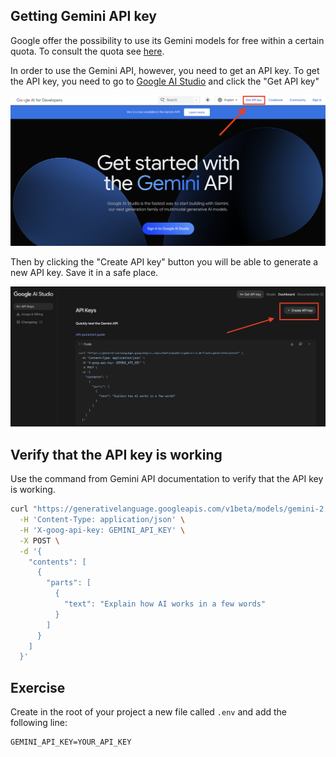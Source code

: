 ## Getting Gemini API key

Google offer the possibility to use its Gemini models for free within a certain quota. To consult the quota see [here](https://ai.google.dev/gemini-api/docs/rate-limits).

In order to use the Gemini API, however, you need to get an API key. To get the API key, you need to go to [Google AI Studio](https://ai.google.dev/aistudio) and click the "Get API key"

![Getting API Key](docs_data/1_0_get_api.png)

Then by clicking the "Create API key" button you will be able to generate a new API key. Save it in a safe place.

![Creating API Key](docs_data/1_1_create_api.png)

## Verify that the API key is working

Use the command from Gemini API documentation to verify that the API key is working.

```bash
curl "https://generativelanguage.googleapis.com/v1beta/models/gemini-2.0-flash:generateContent" \
  -H 'Content-Type: application/json' \
  -H 'X-goog-api-key: GEMINI_API_KEY' \
  -X POST \
  -d '{
    "contents": [
      {
        "parts": [
          {
            "text": "Explain how AI works in a few words"
          }
        ]
      }
    ]
  }'
```

## Exercise

Create in the root of your project a new file called `.env` and add the following line:

```
GEMINI_API_KEY=YOUR_API_KEY
```